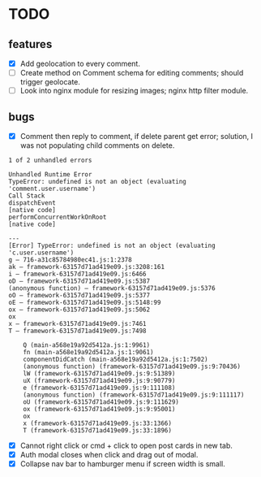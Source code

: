 # TODO

## features

- [x] Add geolocation to every comment.
- [ ] Create method on Comment schema for editing comments; should trigger geolocate.
- [ ] Look into nginx module for resizing images; nginx http filter module.

## bugs

- [x] Comment then reply to comment, if delete parent get error; solution, I was not populating child comments on delete.
```
1 of 2 unhandled errors

Unhandled Runtime Error
TypeError: undefined is not an object (evaluating 'comment.user.username')
Call Stack
dispatchEvent
[native code]
performConcurrentWorkOnRoot
[native code]

---
[Error] TypeError: undefined is not an object (evaluating 'c.user.username')
g — 716-a31c85784980ec41.js:1:2378
ak — framework-63157d71ad419e09.js:3208:161
i — framework-63157d71ad419e09.js:6466
oD — framework-63157d71ad419e09.js:5387
(anonymous function) — framework-63157d71ad419e09.js:5376
oO — framework-63157d71ad419e09.js:5377
oE — framework-63157d71ad419e09.js:5148:99
ox — framework-63157d71ad419e09.js:5062
ox
x — framework-63157d71ad419e09.js:7461
T — framework-63157d71ad419e09.js:7498

	Q (main-a568e19a92d5412a.js:1:9961)
	fn (main-a568e19a92d5412a.js:1:9061)
	componentDidCatch (main-a568e19a92d5412a.js:1:7502)
	(anonymous function) (framework-63157d71ad419e09.js:9:70436)
	lW (framework-63157d71ad419e09.js:9:51389)
	uX (framework-63157d71ad419e09.js:9:90779)
	e (framework-63157d71ad419e09.js:9:111108)
	(anonymous function) (framework-63157d71ad419e09.js:9:111117)
	oU (framework-63157d71ad419e09.js:9:111629)
	ox (framework-63157d71ad419e09.js:9:95001)
	ox
	x (framework-63157d71ad419e09.js:33:1366)
	T (framework-63157d71ad419e09.js:33:1896)
```
- [x] Cannot right click or cmd + click to open post cards in new tab.
- [x] Auth modal closes when click and drag out of modal.
- [x] Collapse nav bar to hamburger menu if screen width is small.